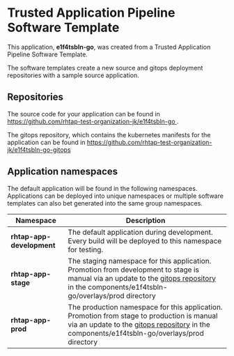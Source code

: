 # Trusted Application Pipeline Software Template

This application, **e1f4tsbln-go**, was created from a Trusted Application Pipeline Software Template.

The software templates create a new source and gitops deployment repositories with a sample source application. 

## Repositories

The source code for your application can be found in [https://github.com/rhtap-test-organization-jk/e1f4tsbln-go ](https://github.com/rhtap-test-organization-jk/e1f4tsbln-go ).
 
The gitops repository, which contains the kubernetes manifests for the application can be found in 
[https://github.com/rhtap-test-organization-jk/e1f4tsbln-go-gitops ](https://github.com/rhtap-test-organization-jk/e1f4tsbln-go-gitops ) 

## Application namespaces 

The default application will be found in the following namespaces. Applications can be deployed into unique namespaces or multiple software templates can also bet generated into the same group namespaces.  

|  Namespace   |  Description   |  
| -------- | -------- |   
| **rhtap-app-development** | The default application during development. Every build will be deployed to this namespace for testing. | 
| **rhtap-app-stage** | The staging namespace for this application. Promotion from development to stage is manual via an update to the [gitops repository](https://github.com/rhtap-test-organization-jk/e1f4tsbln-go-gitops ) in the components/e1f4tsbln-go/overlays/prod directory |  
| **rhtap-app-prod** | The production namespace for this application. Promotion from stage to production is manual via an update to the [gitops repository](https://github.com/rhtap-test-organization-jk/e1f4tsbln-go-gitops ) in the components/e1f4tsbln-go/overlays/prod directory | 